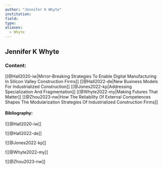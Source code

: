 ```yaml
---
author: "Jennifer K Whyte"
institution:
field:
type:
aliases:
  - Whyte
---
```


## Jennifer K Whyte

### Content:
[[@Hall2020-iw|Mirror-Breaking Strategies To Enable Digital Manufacturing In Silicon Valley Construction Firms]]
[[@Hall2022-de|New Business Models For Industrialized Construction]]
[[@Jones2022-kp|Addressing Specialization And Fragmentation]]
[[@Whyte2022-my|Making Futures That Matter]]
[[@Zhou2023-nw|How The Reliability Of External Competences Shapes The Modularization Strategies Of Industrialized Construction Firms]]

#### Bibliography:

![[@Hall2020-iw]]

![[@Hall2022-de]]

![[@Jones2022-kp]]

![[@Whyte2022-my]]

![[@Zhou2023-nw]]